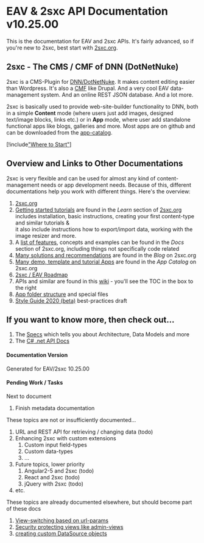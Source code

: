 
# EAV & 2sxc API Documentation v10.25.00

This is the documentation for EAV and 2sxc APIs. It's fairly advanced, so if you're new to 2sxc, best start with [2sxc.org](https://2sxc.org/).

## 2sxc - The CMS / CMF of DNN (DotNetNuke)
2sxc is a CMS-Plugin for [DNN/DotNetNuke](http://www.dnnsoftware.com/). It makes content editing easier than Wordpress. It's also a [CMF](https://en.wikipedia.org/wiki/List_of_content_management_frameworks) like Drupal. And a very cool EAV data-management system. And an online REST JSON database. And a lot more.

2sxc is basically used to provide web-site-builder functionality to DNN, both in a simple **Content** mode (where users just add images, designed text/image blocks, links etc.) or in **App** mode, where user add standalone functional apps like blogs, galleries and more. Most apps are on github and can be downloaded from the [app-catalog](https://2sxc.org/en/apps).


[!include["Where to Start"](shared/where-to-start.md)]

## Overview and Links to Other Documentations
2sxc is very flexible and can be used for almost any kind of content-management needs or app development needs. Because of this, different documentations help you work with different things. Here's the overview:

1. [2sxc.org](https://2sxc.org)
1. [Getting started tutorials](http://2sxc.org/en/Learn) are found in the _Learn_ section of [2sxc.org](http://2sxc.org/en/)  
includes installation, basic instructions, creating your first content-type and similar tutorials &  
it also include instructions how to export/import data, working with the image resizer and more.
1. A [list of features](http://2sxc.org/en/docs), concepts and examples can be found in the _Docs_ section of 2sxc.org, including things not specifically code related
1. [Many solutions and recommendations](http://2sxc.org/en/blog) are found in the _Blog_ on 2sxc.org
1. [Many demo, template and tutorial Apps](http://2sxc.org/en/Apps) are found in the _App Catalog_ on 2sxc.org
1. [2sxc / EAV Roadmap](xref:Specs.Roadmap.Roadmap)
1. APIs and similar are found in this [wiki](https://github.com/2sic/2sxc/wiki) - you'll see the TOC in the box to the right
1. [App folder structure](xref:Specs.App.Folders) and special files
1. [Style Guide 2020 (beta)](xref:Specs.StyleGuide2020) best-practices draft


## If you want to know more, then check out...

1. The [Specs](xref:Specs.Home) which tells you about Architecture, Data Models and more
1. The [C# .net API Docs](/api/dot-net/index.html)


#### Documentation Version

Generated for EAV/2sxc 10.25.00



#### Pending Work / Tasks

Next to document

1. Finish metadata documentation

These topics are not or insufficiently documented...

1. URL and REST API for retrieving / changing data (todo)
1. Enhancing 2sxc with custom extensions
    1. Custom input field-types
    2. Custom data-types
    5. ...
1. Future topics, lower priority
    1. Angular2-5 and 2sxc (todo)
    2. React and 2sxc (todo)
    4. jQuery with 2sxc (todo)
1. etc.

These topics are already documented elsewhere, but should become part of these docs

1. [View-switching based on url-params](http://2sxc.org/en/Docs/Feature/feature/4680)
1. [Security protecting views like admin-views](http://2sxc.org/en/Docs/Feature/feature/4737)
1. [creating custom DataSource objects](https://2sxc.org/en/blog/tag/datasource)
